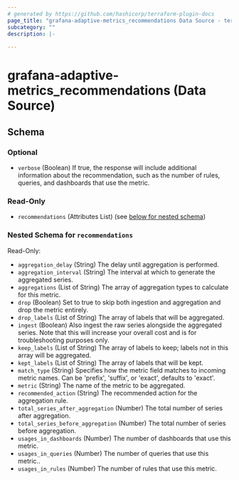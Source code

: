 ```yaml
---
# generated by https://github.com/hashicorp/terraform-plugin-docs
page_title: "grafana-adaptive-metrics_recommendations Data Source - terraform-provider-grafana-adaptive-metrics"
subcategory: ""
description: |-
  
---
```


# grafana-adaptive-metrics_recommendations (Data Source)





<!-- schema generated by tfplugindocs -->
## Schema

### Optional

- `verbose` (Boolean) If true, the response will include additional information about the recommendation, such as the number of rules, queries, and dashboards that use the metric.

### Read-Only

- `recommendations` (Attributes List) (see [below for nested schema](#nestedatt--recommendations))

<a id="nestedatt--recommendations"></a>
### Nested Schema for `recommendations`

Read-Only:

- `aggregation_delay` (String) The delay until aggregation is performed.
- `aggregation_interval` (String) The interval at which to generate the aggregated series.
- `aggregations` (List of String) The array of aggregation types to calculate for this metric.
- `drop` (Boolean) Set to true to skip both ingestion and aggregation and drop the metric entirely.
- `drop_labels` (List of String) The array of labels that will be aggregated.
- `ingest` (Boolean) Also ingest the raw series alongside the aggregated series. Note that this will increase your overall cost and is for troubleshooting purposes only.
- `keep_labels` (List of String) The array of labels to keep; labels not in this array will be aggregated.
- `kept_labels` (List of String) The array of labels that will be kept.
- `match_type` (String) Specifies how the metric field matches to incoming metric names. Can be 'prefix', 'suffix', or 'exact', defaults to 'exact'.
- `metric` (String) The name of the metric to be aggregated.
- `recommended_action` (String) The recommended action for the aggregation rule.
- `total_series_after_aggregation` (Number) The total number of series after aggregation.
- `total_series_before_aggregation` (Number) The total number of series before aggregation.
- `usages_in_dashboards` (Number) The number of dashboards that use this metric.
- `usages_in_queries` (Number) The number of queries that use this metric..
- `usages_in_rules` (Number) The number of rules that use this metric.
